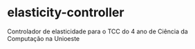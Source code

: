 # elasticity-controller
Controlador de elasticidade para o TCC do 4 ano de Ciência da Computação na Unioeste
